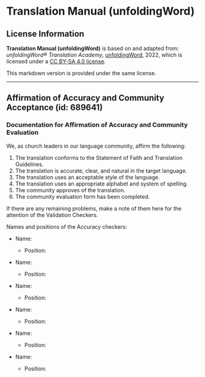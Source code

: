 # Translation Manual (unfoldingWord)

## License Information

**Translation Manual (unfoldingWord)** is based on and adapted from: _unfoldingWord® Translation Academy_, [unfoldingWord](https://unfoldingword.org/utw), 2022, which is licensed under a [CC BY-SA 4.0 license](https://creativecommons.org/licenses/by-sa/4.0/legalcode.en).

This markdown version is provided under the same license.



--------------------------------

## Affirmation of Accuracy and Community Acceptance (id: 689641)

### Documentation for Affirmation of Accuracy and Community Evaluation

We, as church leaders in our language community, affirm the following:

1. The translation conforms to the Statement of Faith and Translation Guidelines.
2. The translation is accurate, clear, and natural in the target language.
3. The translation uses an acceptable style of the language.
4. The translation uses an appropriate alphabet and system of spelling.
5. The community approves of the translation.
6. The community evaluation form has been completed.

If there are any remaining problems, make a note of them here for the attention of the Validation Checkers.

Names and positions of the Accuracy checkers:

* Name:

    + Position:
* Name:

    + Position:
* Name:

    + Position:
* Name:

    + Position:
* Name:

    + Position:
* Name:

    + Position:


